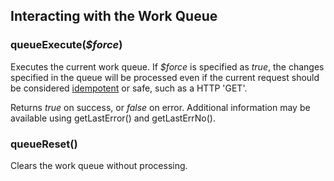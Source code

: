 ## Interacting with the Work Queue

### queueExecute(*$force*)

Executes the current work queue. If *$force* is specified as *true*, the changes specified in the queue
will be processed even if the current request should be considered
[idempotent](https://en.wikipedia.org/wiki/Idempotence#Computer_science_meaning) or safe,
such as a HTTP 'GET'.

Returns *true* on success, or *false* on error. Additional information may be available using getLastError()
and getLastErrNo().

### queueReset()
Clears the work queue without processing.

